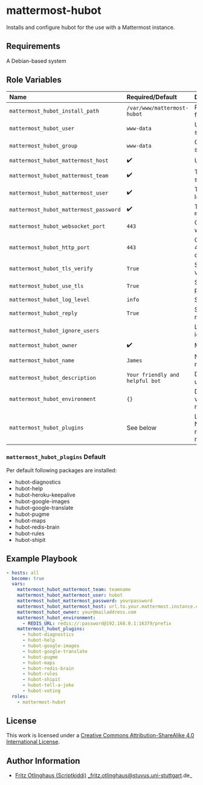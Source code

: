 # mattermost-hubot

Installs and configure hubot for the use with a Mattermost instance.

## Requirements

A Debian-based system

## Role Variables

| Name                                   | Required/Default                | Description                                                                                               |
|:---------------------------------------|:--------------------------------|:----------------------------------------------------------------------------------------------------------|
| `mattermost_hubot_install_path`        | `/var/www/mattermost-hubot`     | Path where to install the hubot files to                                                                  |
| `mattermost_hubot_user`                | `www-data`                      | User under which the hubot should run. The user has to exist                                              |
| `mattermost_hubot_group`               | `www-data`                      | Group under which the hubot should run. The group has to exist                                            |
| `mattermost_hubot_mattermost_host`     | :heavy_check_mark:              | URL to the mattermost instance                                                                            |
| `mattermost_hubot_mattermost_team`     | :heavy_check_mark:              | Team name where the hubot should run under                                                                |
| `mattermost_hubot_mattermost_user`     | :heavy_check_mark:              | The user that should be used to login                                                                     |
| `mattermost_hubot_mattermost_password` | :heavy_check_mark:              | The password for `mattermost_hubot_mattermost_user`                                                       |
| `mattermost_hubot_websocket_port`      | `443`                           | Overrides the default port 443 for websocket (`wss://`) connections                                       |
| `mattermost_hubot_http_port`           | `443`                           | Overrides the default port (80 or 443) for http:// or https:// connections                                |
| `mattermost_hubot_tls_verify`          | `True`                          | Set to `False` to disable certificate verfication                                                         |
| `mattermost_hubot_use_tls`             | `True`                          | Set to `False` to switch to http/ws protocols                                                             |
| `mattermost_hubot_log_level`           | `info`                          | Set log level                                                                                             |
| `mattermost_hubot_reply`               | `True`                          | Set to `False` to stop posting reply responses as comments                                                |
| `mattermost_hubot_ignore_users`        | ` `                             | List of users that should be ignored                                                                      |
| `mattermost_hubot_owner`               | :heavy_check_mark:              | Mail of person that runs this bot                                                                         |
| `mattermost_hubot_name`                | `James`                         | Name under which the bot should react                                                                     |
| `mattermost_hubot_description`         | `Your friendly and helpful bot` | Description which the bot should use                                                                      |
| `mattermost_hubot_environment`          | `{}`                            | Dictionary to set more enviroment variables. The key is the variable name and the value the value         |
| `mattermost_hubot_plugins`             | See below                       | List of plugins to be installed. Name of the package is the same name used in the npm package repository. |

### `mattermost_hubot_plugins` Default
Per default following packages are installed:
  - hubot-diagnostics
  - hubot-help
  - hubot-heroku-keepalive
  - hubot-google-images
  - hubot-google-translate
  - hubot-pugme
  - hubot-maps
  - hubot-redis-brain
  - hubot-rules
  - hubot-shipit

## Example Playbook

```yml
- hosts: all
  become: true
  vars:
    mattermost_hubot_mattermost_team: teamname
    mattermost_hubot_mattermost_user: hubot
    mattermost_hubot_mattermost_password: yourpassword
    mattermost_hubot_mattermost_host: url.to.your.mattermost.instance.com
    mattermost_hubot_owner: your@mailaddress.com
    mattermost_hubot_environment:
      - REDIS_URL: redis://:password@192.168.0.1:16379/prefix 
    mattermost_hubot_plugins:
      - hubot-diagnostics
      - hubot-help
      - hubot-google-images
      - hubot-google-translate
      - hubot-pugme
      - hubot-maps
      - hubot-redis-brain
      - hubot-rules
      - hubot-shipit
      - hubot-tell-a-joke
      - hubot-voting
  roles:
    - mattermost-hubot
```

## License

This work is licensed under a [Creative Commons Attribution-ShareAlike 4.0 International License](https://creativecommons.org/licenses/by-sa/4.0/).


## Author Information

- [Fritz Otlinghaus (Scriptkiddi)](https://github.com/scriptkiddi) _fritz.otlinghaus@stuvus.uni-stuttgart.de_
